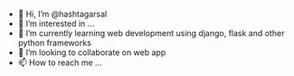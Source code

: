 - 👋 Hi, I’m @hashtagarsal
- 👀 I’m interested in ...
- 🌱 I’m currently learning web development using django, flask and other python frameworks
- 💞️ I’m looking to collaborate on web app
- 📫 How to reach me ...

<!---
hashtagarsal/hashtagarsal is a ✨ special ✨ repository because its `README.md` (this file) appears on your GitHub profile.
You can click the Preview link to take a look at your changes.
--->
